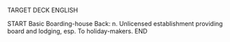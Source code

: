 TARGET DECK
ENGLISH

START
Basic
Boarding-house
Back: n. Unlicensed establishment providing board and lodging, esp. To holiday-makers.
END
